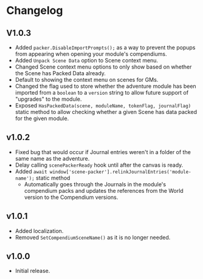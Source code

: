 # Changelog

## V1.0.3

- Added `packer.DisableImportPrompts();` as a way to prevent the popups from appearing when opening your module's compendiums.
- Added `Unpack Scene Data` option to Scene context menu.
- Changed Scene context menu options to only show based on whether the Scene has Packed Data already.
- Default to showing the context menu on scenes for GMs.
- Changed the flag used to store whether the adventure module has been imported from a `boolean` to a `version` string to allow future support of "upgrades" to the module.
- Exposed `HasPackedData(scene, moduleName, tokenFlag, journalFlag)` static method to allow checking whether a given Scene has data packed for the given module.

## v1.0.2

- Fixed bug that would occur if Journal entries weren't in a folder of the same name as the adventure.
- Delay calling `scenePackerReady` hook until after the canvas is ready.
- Added `await window['scene-packer'].relinkJournalEntries('module-name');` static method
    - Automatically goes through the Journals in the module's compendium packs and updates the references from the World version to the Compendium versions.

## v1.0.1

- Added localization.
- Removed `SetCompendiumSceneName()` as it is no longer needed.

## v1.0.0

- Initial release.
